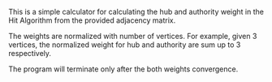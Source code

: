 This is a simple calculator for calculating the hub and authority weight in the Hit Algorithm from the provided adjacency matrix.

The weights are normalized with number of vertices. For example, given 3 vertices, the normalized weight for hub and authority are sum up to 3 respectively.

The program will terminate only after the both weights convergence.

